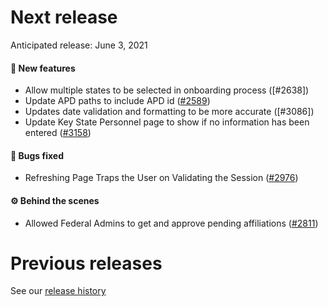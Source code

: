 # Next release

Anticipated release: June 3, 2021

#### 🚀 New features

- Allow multiple states to be selected in onboarding process ([#2638])
- Update APD paths to include APD id ([#2589])
- Updates date validation and formatting to be more accurate ([#3086])
- Update Key State Personnel page to show if no information has been entered ([#3158])

#### 🐛 Bugs fixed

- Refreshing Page Traps the User on Validating the Session ([#2976])

#### ⚙️ Behind the scenes

- Allowed Federal Admins to get and approve pending affiliations ([#2811])

# Previous releases

See our [release history](https://github.com/CMSgov/eAPD/releases)

[#2589]: https://github.com/CMSgov/eAPD/issues/2589
[#2811]: https://github.com/CMSgov/eAPD/issues/2811
[#2976]: https://github.com/CMSgov/eAPD/issues/2976
[#3158]: https://github.com/CMSgov/eAPD/issues/3158
